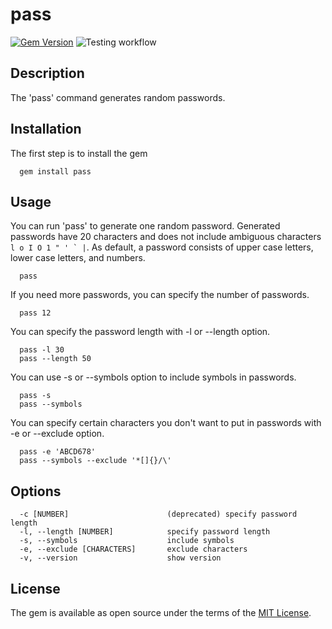 # pass

[![Gem Version](https://badge.fury.io/rb/pass.svg)](https://badge.fury.io/rb/pass)
![Testing workflow](https://github.com/krhitoshi/pass/workflows/Testing%20workflow/badge.svg)

## Description

The 'pass' command generates random passwords.

## Installation

The first step is to install the gem

```
  gem install pass
```

## Usage

You can run 'pass' to generate one random password.
Generated passwords have 20 characters and does not include ambiguous characters ``l o I O 1 " ' ` |``.
As default, a password consists of upper case letters, lower case letters, and numbers.

```
  pass
```

If you need more passwords, you can specify the number of passwords.

```
  pass 12
```

You can specify the password length with -l or --length option.

```
  pass -l 30
  pass --length 50
```

You can use -s or --symbols option to include symbols in passwords.

```
  pass -s
  pass --symbols
```

You can specify certain characters you don't want to put in passwords with -e or --exclude option.

```
  pass -e 'ABCD678'
  pass --symbols --exclude '*[]{}/\'
```

## Options

```
  -c [NUMBER]                      (deprecated) specify password length
  -l, --length [NUMBER]            specify password length
  -s, --symbols                    include symbols
  -e, --exclude [CHARACTERS]       exclude characters
  -v, --version                    show version
```

## License

The gem is available as open source under the terms of the [MIT License](http://opensource.org/licenses/MIT).
